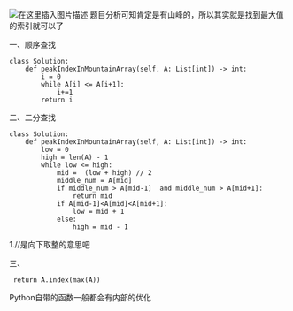 ﻿![在这里插入图片描述](https://img-blog.csdnimg.cn/20190302225803485.png?x-oss-process=image/watermark,type_ZmFuZ3poZW5naGVpdGk,shadow_10,text_aHR0cHM6Ly9ibG9nLmNzZG4ubmV0L2phY2tpZV9vMm8y,size_16,color_FFFFFF,t_70)
题目分析可知肯定是有山峰的，所以其实就是找到最大值的索引就可以了

一、顺序查找

    class Solution:
        def peakIndexInMountainArray(self, A: List[int]) -> int:
            i = 0
            while A[i] <= A[i+1]:
                i+=1
            return i
二、二分查找

    class Solution:
        def peakIndexInMountainArray(self, A: List[int]) -> int:
            low = 0
            high = len(A) - 1
            while low <= high:
                mid =  (low + high) // 2
                middle_num = A[mid]
                if middle_num > A[mid-1]  and middle_num > A[mid+1]:
                    return mid
                if A[mid-1]<A[mid]<A[mid+1]:
                    low = mid + 1
                else:
                    high = mid - 1
1.//是向下取整的意思吧

三、

```
 return A.index(max(A))
```
Python自带的函数一般都会有内部的优化
